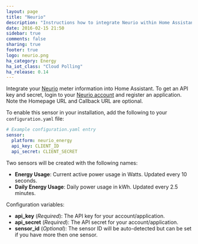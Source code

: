 ```yaml
---
layout: page
title: "Neurio"
description: "Instructions how to integrate Neurio within Home Assistant."
date: 2016-02-15 21:50
sidebar: true
comments: false
sharing: true
footer: true
logo: neurio.png
ha_category: Energy
ha_iot_class: "Cloud Polling"
ha_release: 0.14
---
```



Integrate your [Neurio](http://neur.io/) meter information into Home Assistant. To get an API key and secret, login to your [Neurio account](https://my.neur.io/#settings/applications/register) and register an application. Note the Homepage URL and Callback URL are optional.

To enable this sensor in your installation, add the following to your `configuration.yaml` file:

```yaml
# Example configuration.yaml entry
sensor:
  platform: neurio_energy
  api_key: CLIENT_ID
  api_secret: CLIENT_SECRET
```

Two sensors will be created with the following names:
- **Energy Usage**: Current active power usage in Watts.  Updated every 10 seconds.
- **Daily Energy Usage**: Daily power usage in kWh.  Updated every 2.5 minutes.

Configuration variables:

- **api_key** (*Required*): The API key for your account/application.
- **api_secret** (*Required*): The API secret for your account/application.
- **sensor_id** (*Optional*): The sensor ID will be auto-detected but can be set if you have more then one sensor.

